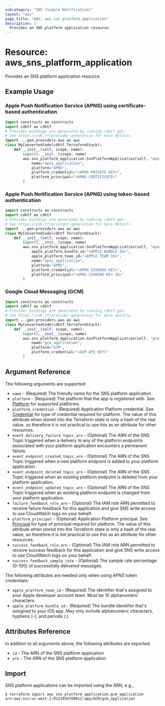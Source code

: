 ```yaml
---
subcategory: "SNS (Simple Notification)"
layout: "aws"
page_title: "AWS: aws_sns_platform_application"
description: |-
  Provides an SNS platform application resource.
---
```


# Resource: aws_sns_platform_application

Provides an SNS platform application resource

## Example Usage

### Apple Push Notification Service (APNS) using certificate-based authentication

```python
import constructs as constructs
import cdktf as cdktf
# Provider bindings are generated by running cdktf get.
# See https://cdk.tf/provider-generation for more details.
import ...gen.providers.aws as aws
class MyConvertedCode(cdktf.TerraformStack):
    def __init__(self, scope, name):
        super().__init__(scope, name)
        aws.sns_platform_application.SnsPlatformApplication(self, "apns_application",
            name="apns_application",
            platform="APNS",
            platform_credential="<APNS PRIVATE KEY>",
            platform_principal="<APNS CERTIFICATE>"
        )
```

### Apple Push Notification Service (APNS) using token-based authentication

```python
import constructs as constructs
import cdktf as cdktf
# Provider bindings are generated by running cdktf get.
# See https://cdk.tf/provider-generation for more details.
import ...gen.providers.aws as aws
class MyConvertedCode(cdktf.TerraformStack):
    def __init__(self, scope, name):
        super().__init__(scope, name)
        aws.sns_platform_application.SnsPlatformApplication(self, "apns_application",
            apple_platform_bundle_id="<APPLE BUNDLE ID>",
            apple_platform_team_id="<APPLE TEAM ID>",
            name="apns_application",
            platform="APNS",
            platform_credential="<APNS SIGNING KEY>",
            platform_principal="<APNS SIGNING KEY ID>"
        )
```

### Google Cloud Messaging (GCM)

```python
import constructs as constructs
import cdktf as cdktf
# Provider bindings are generated by running cdktf get.
# See https://cdk.tf/provider-generation for more details.
import ...gen.providers.aws as aws
class MyConvertedCode(cdktf.TerraformStack):
    def __init__(self, scope, name):
        super().__init__(scope, name)
        aws.sns_platform_application.SnsPlatformApplication(self, "gcm_application",
            name="gcm_application",
            platform="GCM",
            platform_credential="<GCM API KEY>"
        )
```

## Argument Reference

The following arguments are supported:

* `name` - (Required) The friendly name for the SNS platform application
* `platform` - (Required) The platform that the app is registered with. See [Platform][1] for supported platforms.
* `platform_credential` - (Required) Application Platform credential. See [Credential][1] for type of credential required for platform. The value of this attribute when stored into the Terraform state is only a hash of the real value, so therefore it is not practical to use this as an attribute for other resources.
* `event_delivery_failure_topic_arn` - (Optional) The ARN of the SNS Topic triggered when a delivery to any of the platform endpoints associated with your platform application encounters a permanent failure.
* `event_endpoint_created_topic_arn` - (Optional) The ARN of the SNS Topic triggered when a new platform endpoint is added to your platform application.
* `event_endpoint_deleted_topic_arn` - (Optional) The ARN of the SNS Topic triggered when an existing platform endpoint is deleted from your platform application.
* `event_endpoint_updated_topic_arn` - (Optional) The ARN of the SNS Topic triggered when an existing platform endpoint is changed from your platform application.
* `failure_feedback_role_arn` - (Optional) The IAM role ARN permitted to receive failure feedback for this application and give SNS write access to use CloudWatch logs on your behalf.
* `platform_principal` - (Optional) Application Platform principal. See [Principal][2] for type of principal required for platform. The value of this attribute when stored into the Terraform state is only a hash of the real value, so therefore it is not practical to use this as an attribute for other resources.
* `success_feedback_role_arn` - (Optional) The IAM role ARN permitted to receive success feedback for this application and give SNS write access to use CloudWatch logs on your behalf.
* `success_feedback_sample_rate` - (Optional) The sample rate percentage (0-100) of successfully delivered messages.

The following attributes are needed only when using APNS token credentials:

* `apple_platform_team_id` - (Required) The identifier that's assigned to your Apple developer account team. Must be 10 alphanumeric characters.
* `apple_platform_bundle_id` - (Required) The bundle identifier that's assigned to your iOS app. May only include alphanumeric characters, hyphens (-), and periods (.).

## Attributes Reference

In addition to all arguments above, the following attributes are exported:

* `id` - The ARN of the SNS platform application
* `arn` - The ARN of the SNS platform application

[1]: http://docs.aws.amazon.com/sns/latest/dg/mobile-push-send-register.html
[2]: http://docs.aws.amazon.com/sns/latest/api/API_CreatePlatformApplication.html

## Import

SNS platform applications can be imported using the ARN, e.g.,

```
$ terraform import aws_sns_platform_application.gcm_application arn:aws:sns:us-west-2:0123456789012:app/GCM/gcm_application
```

<!-- cache-key: cdktf-0.17.0-pre.15 input-cc1e76660781d5950d8719061e9d7a12a1be1db41ce6c268aa5dc2910bcd1a67 -->